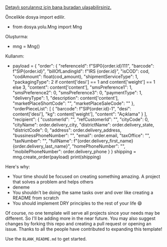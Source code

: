[Detaylı sorularınız için bana buradan ulaşabilirsiniz.](https://kayrem.com)

Öncelikle dosya import edilir.
* from dosya.yolu.Mng import Mng

Oluşturma:
* mng = Mng()

Kullanım:
* payload = {
                            "order": {
                                "referenceId": f"SIP0{order.id}111",
                                "barcode": f"SIP{order.id}",
                                "billOfLandingId": f"IRS {order.id}",
                                "isCOD": cod,
                                "codAmount": float(cod_amount),
                                "shipmentServiceType": 1,
                                "packagingType": 2 if content['desi'] == 1 and content['weight'] == 1 else 3,
                                "content": content['content'],
                                "smsPreference1": 1,
                                "smsPreference2": 0,
                                "smsPreference3": 0,
                                "paymentType": 1,
                                "deliveryType": 1,
                                "description": content['content'],
                                "marketPlaceShortCode": "",
                                "marketPlaceSaleCode": ""
                            },
                            "orderPieceList": [
                                {
                                "barcode": f"SIP{order.id}-1",
                                "desi": content['desi'],
                                "kg": content['weight'],
                                "content": "Açıklama"
                                }
                            ],
                            "recipient": {
                                "customerId": "",
                                "refCustomerId": "",
                                "cityCode": 0,
                                "cityName": order.delivery_city,
                                "districtName": order.delivery_state,
                                "districtCode": 0,
                                "address": order.delivery_address,
                                "bussinessPhoneNumber": "",
                                "email": order.email,
                                "taxOffice": "",
                                "taxNumber": "",
                                "fullName": f"{order.delivery_first_name} {order.delivery_last_name}",
                                "homePhoneNumber": "",
                                "mobilePhoneNumber": order.delivery_phone
                            }
                        }
                        shipping = mng.create_order(payload)
                        print(shipping)


Here's why:
* Your time should be focused on creating something amazing. A project that solves a problem and helps others
* deneme
* You shouldn't be doing the same tasks over and over like creating a README from scratch
* You should implement DRY principles to the rest of your life :smile:

Of course, no one template will serve all projects since your needs may be different. So I'll be adding more in the near future. You may also suggest changes by forking this repo and creating a pull request or opening an issue. Thanks to all the people have contributed to expanding this template!

Use the `BLANK_README.md` to get started.

